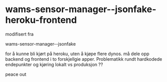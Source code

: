 # wams-sensor-manager--jsonfake-heroku-frontend

modifisert fra

wams-sensor-manager--jsonfake

for å kunne bli kjørt på heroku, uten å kjøpe flere dynos. må dele opp backend og frontend i to forskjellgie apper. Problematikk rundt hardkodede endepunkter og kjøring lokalt vs produksjon ??

peace out
